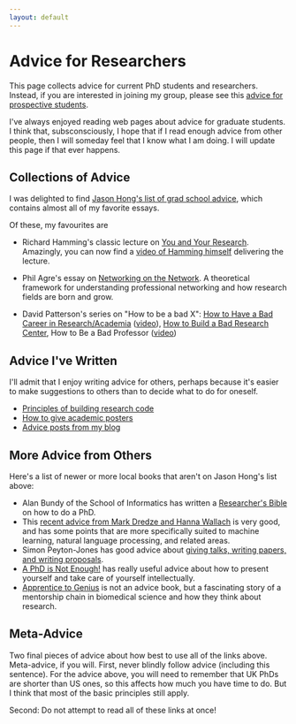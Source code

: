 ```yaml
---
layout: default
---
```


# Advice for Researchers

This page collects advice for current PhD students and researchers.
Instead, if you are interested in joining my group, please see this
[advice for prospective students](/csutton/advice/prospective-students.html).

I've always enjoyed reading web pages about advice for graduate students.
I think that, subsconsciously, I hope that if I read enough advice from other people,
then I will someday feel that I know what I am doing.
I will update this page if that ever happens.

##  Collections of Advice

I was delighted to find [Jason Hong's list of grad school advice](http://www.cs.cmu.edu/~jasonh/advice.html),
which contains almost all of my favorite essays.

Of these, my favourites are

* Richard Hamming's classic lecture on [You and Your Research](http://www.cs.virginia.edu/~robins/YouAndYourResearch.html).
Amazingly, you can now find a [video of Hamming himself](https://www.youtube.com/watch?v=a1zDuOPkMSw) delivering the lecture.

* Phil Agre's essay on [Networking on the Network](http://vlsicad.ucsd.edu/Research/Advice/network.html).
A theoretical framework for understanding professional networking and how research fields are born and grow.

* David Patterson's series on "How to be a bad X": [How to Have a Bad Career in Research/Academia](https://people.eecs.berkeley.edu/~pattrsn/talks/BadCareer3.pdf) ([video](https://www.youtube.com/watch?v=Rn1w4MRHIhc)),
[How to Build a Bad Research Center](http://cacm.acm.org/magazines/2014/3/172507-how-to-build-a-bad-research-center/abstract), How to Be a Bad Professor ([video](https://www.youtube.com/watch?v=TK6EPvrmcBk&t=1s))

## Advice I've Written

I'll admit that I enjoy writing advice for others, perhaps because it's easier to make suggestions
to others than to decide what to do for oneself. 

* [Principles of building research code](http://www.theexclusive.org/2012/08/principles-of-research-code.html)
* [How to give academic posters](/csutton/advice/posters.html)
* [Advice posts from my blog](http://www.theexclusive.org/search/label/advice)

## More Advice from Others

Here's a list of newer or more local books that aren't on Jason Hong's list above:

* Alan Bundy of the School of Informatics has written a [Researcher's Bible](http://homepages.inf.ed.ac.uk/bundy/how-tos/resbible.html) on how to do a PhD.
* This [recent advice from Mark Dredze and Hanna Wallach](http://people.cs.umass.edu/~wallach/how_to_be_a_successful_phd_student.pdf) is very good, and has some points that are more specifically suited to machine learning, natural language processing, and related areas.
* Simon Peyton-Jones has good advice about [giving talks, writing papers, and writing proposals](http://research.microsoft.com/en-us/um/people/simonpj/papers/giving-a-talk/giving-a-talk.htm).
* [A PhD is Not Enough!](http://www.amazon.com/PhD-Is-Not-Enough-Survival/dp/0465022227) has really useful advice about how to present yourself and take care of yourself intellectually.
* [Apprentice to Genius](http://www.amazon.com/Apprentice-Genius-Making-Scientific-Dynasty/dp/0801847575) is not an advice book, but a fascinating story of a mentorship chain in biomedical science and how they think about research.

## Meta-Advice

Two final pieces of advice about how best to use all of the links above.
Meta-advice, if you will. First, never blindly follow advice (including this sentence). For the advice above, you will need to remember that UK PhDs are shorter than US ones, so this affects how much you have time to do. But I think that most of the basic principles still apply.

Second: Do not attempt to read all of these links at once!

